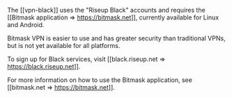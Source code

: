 The [[vpn-black]] uses the "Riseup Black" accounts and requires the [[Bitmask application => https://bitmask.net]], currently available for Linux and Android.

Bitmask VPN is easier to use and has greater security than traditional VPNs, but is not yet available for all platforms.

To sign up for Black services, visit [[black.riseup.net => https://black.riseup.net]].

For more information on how to use the Bitmask application, see [[bitmask.net => https://bitmask.net]].

